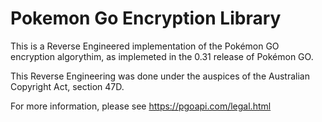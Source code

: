 Pokemon Go Encryption Library
===

This is a Reverse Engineered implementation of the Pokémon GO encryption
algorythim, as implemeted in the 0.31 release of Pokémon GO.

This Reverse Engineering was done under the auspices of the Australian
Copyright Act, section 47D.

For more information, please see https://pgoapi.com/legal.html


